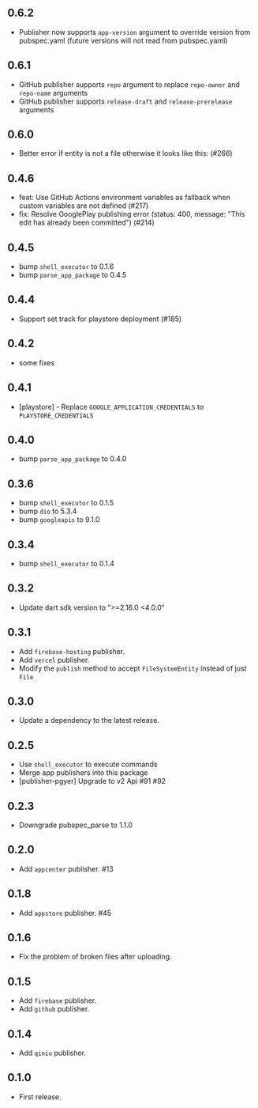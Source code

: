 ## 0.6.2

* Publisher now supports `app-version` argument to override version from pubspec.yaml (future versions will not read from pubspec.yaml)

## 0.6.1

* GitHub publisher supports `repo` argument to replace `repo-owner` and `repo-name` arguments
* GitHub publisher supports `release-draft` and `release-prerelease` arguments

## 0.6.0

* Better error if entity is not a file otherwise it looks like this: (#266)

## 0.4.6

* feat: Use GitHub Actions environment variables as fallback when custom variables are not defined (#217)
* fix: Resolve GooglePlay publishing error (status: 400, message: "This edit has already been committed") (#214)

## 0.4.5

* bump `shell_executor` to 0.1.6
* bump `parse_app_package` to 0.4.5

## 0.4.4

* Support set track for playstore deployment (#185)

## 0.4.2

* some fixes

## 0.4.1

* [playstore] - Replace `GOOGLE_APPLICATION_CREDENTIALS` to `PLAYSTORE_CREDENTIALS`

## 0.4.0

* bump `parse_app_package` to 0.4.0

## 0.3.6

* bump `shell_executor` to 0.1.5
* bump `dio` to 5.3.4
* bump `googleapis` to 9.1.0

## 0.3.4

* bump `shell_executor` to 0.1.4

## 0.3.2

* Update dart sdk version to ">=2.16.0 <4.0.0"

## 0.3.1

* Add `firebase-hosting` publisher.
* Add `vercel` publisher.
* Modify the `publish` method to accept `FileSystemEntity` instead of just `File`

## 0.3.0

* Update a dependency to the latest release.

## 0.2.5

* Use `shell_executor` to execute commands
* Merge app publishers into this package
* [publisher-pgyer] Upgrade to v2 Api #91 #92

## 0.2.3

* Downgrade pubspec_parse to 1.1.0

## 0.2.0

* Add `appcenter` publisher. #13

## 0.1.8

* Add `appstore` publisher. #45

## 0.1.6

* Fix the problem of broken files after uploading.

## 0.1.5

* Add `firebase` publisher.
* Add `github` publisher.

## 0.1.4

* Add `qiniu` publisher.

## 0.1.0

* First release.
